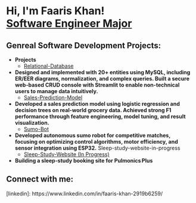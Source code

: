 <h1>Hi, I'm Faaris Khan! <br/><a href="https://github.com/FaarisK">Software Engineer Major</a>

<h2>Genreal Software Development Projects:</h2>

- <b>Projects</b>
  - [Relational-Database](https://github.com/FaarisK/Relational-Database)
- <b>Designed and implemented with 20+ entities using MySQL, including ER/EER diagrams, normalization, and complex queries. Built a secure web-based CRUD console with Streamlit to enable non-technical users to manage data intuitively.</b>
  - [Sales-Prediction-Model](https://github.com/FaarisK/Sales-Prediction-Model)
- <b>Developed a sales prediction model using logistic regression and decision trees on real-world grocery data. Achieved strong F1 performance through feature engineering, model tuning, and result visualization.</b>
  - [Sumo-Bot](https://github.com/FaarisK/SumoBot)
- <b>Developed autonomous sumo robot for competitive matches, focusing on optimizing control algorithms, motor efficiency, and sensor integration using ESP32.</b>
Sleep-study-website-in-progress
  - [Sleep-Study-Website (In Progress)](https://github.com/FaarisK/Sleep-study-website-in-progress)
- <b>Building a sleep‑study booking site for Pulmonics Plus</b>





<h2> Connect with me:</h2>
[linkedin]: https://www.linkedin.com/in/faaris-khan-2919b6259/
